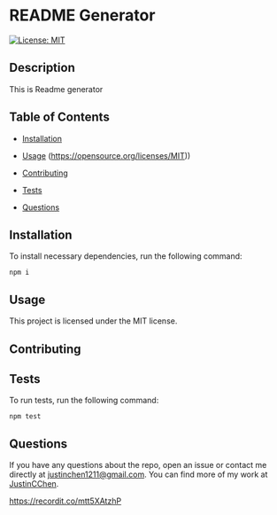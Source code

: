 # README Generator
[![License: MIT](https://img.shields.io/badge/License-MIT-yellow.svg)](https://opensource.org/licenses/MIT)

## Description

This is Readme generator

## Table of Contents 

* [Installation](#installation)

* [Usage](#usage)
(https://opensource.org/licenses/MIT))
* [Contributing](#contributing)

* [Tests](#tests)

* [Questions](#questions)

## Installation

To install necessary dependencies, run the following command:

```
npm i
```

## Usage



This project is licensed under the MIT license.
  
## Contributing



## Tests

To run tests, run the following command:

```
npm test
```

## Questions

If you have any questions about the repo, open an issue or contact me directly at justinchen1211@gmail.com. You can find more of my work at [JustinCChen](https://github.com/JustinCChen/).

https://recordit.co/mtt5XAtzhP
